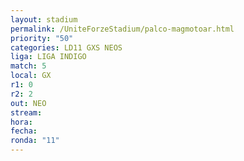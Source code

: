 ```yaml
---
layout: stadium
permalink: /UniteForzeStadium/palco-magmotoar.html
priority: "50"
categories: LD11 GXS NEOS
liga: LIGA INDIGO
match: 5
local: GX
r1: 0
r2: 2
out: NEO
stream: 
hora: 
fecha: 
ronda: "11"
---
```

